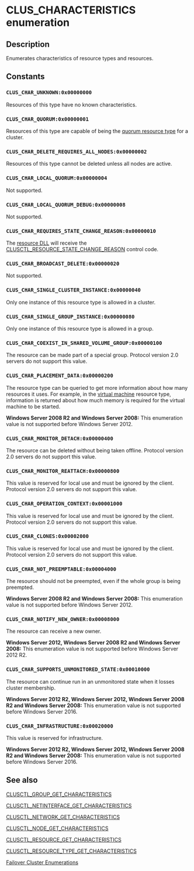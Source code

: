 # CLUS_CHARACTERISTICS enumeration

## Description

Enumerates characteristics of resource types and resources.

## Constants

### `CLUS_CHAR_UNKNOWN:0x00000000`

Resources of this type have no known characteristics.

### `CLUS_CHAR_QUORUM:0x00000001`

Resources of this type are capable of being the
[quorum resource type](https://learn.microsoft.com/previous-versions/windows/desktop/mscs/quorum-resource) for a cluster.

### `CLUS_CHAR_DELETE_REQUIRES_ALL_NODES:0x00000002`

Resources of this type cannot be deleted unless all nodes are active.

### `CLUS_CHAR_LOCAL_QUORUM:0x00000004`

Not supported.

### `CLUS_CHAR_LOCAL_QUORUM_DEBUG:0x00000008`

Not supported.

### `CLUS_CHAR_REQUIRES_STATE_CHANGE_REASON:0x00000010`

The [resource DLL](https://learn.microsoft.com/previous-versions/windows/desktop/mscs/resource-dlls) will receive the
[CLUSCTL_RESOURCE_STATE_CHANGE_REASON](https://learn.microsoft.com/previous-versions/windows/desktop/mscs/clusctl-resource-state-change-reason)
control code.

### `CLUS_CHAR_BROADCAST_DELETE:0x00000020`

Not supported.

### `CLUS_CHAR_SINGLE_CLUSTER_INSTANCE:0x00000040`

Only one instance of this resource type is allowed in a cluster.

### `CLUS_CHAR_SINGLE_GROUP_INSTANCE:0x00000080`

Only one instance of this resource type is allowed in a group.

### `CLUS_CHAR_COEXIST_IN_SHARED_VOLUME_GROUP:0x00000100`

The resource can be made part of a special group. Protocol version 2.0 servers do not support this value.

### `CLUS_CHAR_PLACEMENT_DATA:0x00000200`

The resource type can be queried to get more information about how many resources it uses. For example, in the [virtual machine](https://learn.microsoft.com/previous-versions/windows/desktop/mscs/virtual-machine) resource type, information is returned about how much memory is required for the virtual machine to be started.

**Windows Server 2008 R2 and Windows Server 2008:** This enumeration value is not supported before Windows Server 2012.

### `CLUS_CHAR_MONITOR_DETACH:0x00000400`

The resource can be deleted without being taken offline. Protocol version 2.0 servers do not support this value.

### `CLUS_CHAR_MONITOR_REATTACH:0x00000800`

This value is reserved for local use and must be ignored by the client. Protocol version 2.0 servers do not support this value.

### `CLUS_CHAR_OPERATION_CONTEXT:0x00001000`

This value is reserved for local use and must be ignored by the client. Protocol version 2.0 servers do not support this value.

### `CLUS_CHAR_CLONES:0x00002000`

This value is reserved for local use and must be ignored by the client. Protocol version 2.0 servers do not support this value.

### `CLUS_CHAR_NOT_PREEMPTABLE:0x00004000`

The resource should not be preempted, even if the whole group is being preempted.

**Windows Server 2008 R2 and Windows Server 2008:** This enumeration value is not supported before Windows Server 2012.

### `CLUS_CHAR_NOTIFY_NEW_OWNER:0x00008000`

The resource can receive a new owner.

**Windows Server 2012, Windows Server 2008 R2 and Windows Server 2008:** This enumeration value is not supported before Windows Server 2012 R2.

### `CLUS_CHAR_SUPPORTS_UNMONITORED_STATE:0x00010000`

The resource can continue run in an unmonitored state when it losses cluster membership.

**Windows Server 2012 R2, Windows Server 2012, Windows Server 2008 R2 and Windows Server 2008:** This enumeration value is not supported before Windows Server 2016.

### `CLUS_CHAR_INFRASTRUCTURE:0x00020000`

This value is reserved for infrastructure.

**Windows Server 2012 R2, Windows Server 2012, Windows Server 2008 R2 and Windows Server 2008:** This enumeration value is not supported before Windows Server 2016.

## See also

[CLUSCTL_GROUP_GET_CHARACTERISTICS](https://learn.microsoft.com/previous-versions/windows/desktop/mscs/clusctl-group-get-characteristics)

[CLUSCTL_NETINTERFACE_GET_CHARACTERISTICS](https://learn.microsoft.com/previous-versions/windows/desktop/mscs/clusctl-netinterface-get-characteristics)

[CLUSCTL_NETWORK_GET_CHARACTERISTICS](https://learn.microsoft.com/previous-versions/windows/desktop/mscs/clusctl-network-get-characteristics)

[CLUSCTL_NODE_GET_CHARACTERISTICS](https://learn.microsoft.com/previous-versions/windows/desktop/mscs/clusctl-node-get-characteristics)

[CLUSCTL_RESOURCE_GET_CHARACTERISTICS](https://learn.microsoft.com/previous-versions/windows/desktop/mscs/clusctl-resource-get-characteristics)

[CLUSCTL_RESOURCE_TYPE_GET_CHARACTERISTICS](https://learn.microsoft.com/previous-versions/windows/desktop/mscs/clusctl-resource-type-get-characteristics)

[Failover Cluster Enumerations](https://learn.microsoft.com/previous-versions/windows/desktop/mscs/cluster-enumerations)